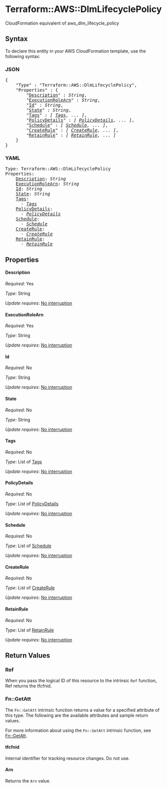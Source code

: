 # Terraform::AWS::DlmLifecyclePolicy

CloudFormation equivalent of aws_dlm_lifecycle_policy

## Syntax

To declare this entity in your AWS CloudFormation template, use the following syntax:

### JSON

<pre>
{
    "Type" : "Terraform::AWS::DlmLifecyclePolicy",
    "Properties" : {
        "<a href="#description" title="Description">Description</a>" : <i>String</i>,
        "<a href="#executionrolearn" title="ExecutionRoleArn">ExecutionRoleArn</a>" : <i>String</i>,
        "<a href="#id" title="Id">Id</a>" : <i>String</i>,
        "<a href="#state" title="State">State</a>" : <i>String</i>,
        "<a href="#tags" title="Tags">Tags</a>" : <i>[ <a href="tags.md">Tags</a>, ... ]</i>,
        "<a href="#policydetails" title="PolicyDetails">PolicyDetails</a>" : <i>[ <a href="policydetails.md">PolicyDetails</a>, ... ]</i>,
        "<a href="#schedule" title="Schedule">Schedule</a>" : <i>[ <a href="schedule.md">Schedule</a>, ... ]</i>,
        "<a href="#createrule" title="CreateRule">CreateRule</a>" : <i>[ <a href="createrule.md">CreateRule</a>, ... ]</i>,
        "<a href="#retainrule" title="RetainRule">RetainRule</a>" : <i>[ <a href="retainrule.md">RetainRule</a>, ... ]</i>
    }
}
</pre>

### YAML

<pre>
Type: Terraform::AWS::DlmLifecyclePolicy
Properties:
    <a href="#description" title="Description">Description</a>: <i>String</i>
    <a href="#executionrolearn" title="ExecutionRoleArn">ExecutionRoleArn</a>: <i>String</i>
    <a href="#id" title="Id">Id</a>: <i>String</i>
    <a href="#state" title="State">State</a>: <i>String</i>
    <a href="#tags" title="Tags">Tags</a>: <i>
      - <a href="tags.md">Tags</a></i>
    <a href="#policydetails" title="PolicyDetails">PolicyDetails</a>: <i>
      - <a href="policydetails.md">PolicyDetails</a></i>
    <a href="#schedule" title="Schedule">Schedule</a>: <i>
      - <a href="schedule.md">Schedule</a></i>
    <a href="#createrule" title="CreateRule">CreateRule</a>: <i>
      - <a href="createrule.md">CreateRule</a></i>
    <a href="#retainrule" title="RetainRule">RetainRule</a>: <i>
      - <a href="retainrule.md">RetainRule</a></i>
</pre>

## Properties

#### Description

_Required_: Yes

_Type_: String

_Update requires_: [No interruption](https://docs.aws.amazon.com/AWSCloudFormation/latest/UserGuide/using-cfn-updating-stacks-update-behaviors.html#update-no-interrupt)

#### ExecutionRoleArn

_Required_: Yes

_Type_: String

_Update requires_: [No interruption](https://docs.aws.amazon.com/AWSCloudFormation/latest/UserGuide/using-cfn-updating-stacks-update-behaviors.html#update-no-interrupt)

#### Id

_Required_: No

_Type_: String

_Update requires_: [No interruption](https://docs.aws.amazon.com/AWSCloudFormation/latest/UserGuide/using-cfn-updating-stacks-update-behaviors.html#update-no-interrupt)

#### State

_Required_: No

_Type_: String

_Update requires_: [No interruption](https://docs.aws.amazon.com/AWSCloudFormation/latest/UserGuide/using-cfn-updating-stacks-update-behaviors.html#update-no-interrupt)

#### Tags

_Required_: No

_Type_: List of <a href="tags.md">Tags</a>

_Update requires_: [No interruption](https://docs.aws.amazon.com/AWSCloudFormation/latest/UserGuide/using-cfn-updating-stacks-update-behaviors.html#update-no-interrupt)

#### PolicyDetails

_Required_: No

_Type_: List of <a href="policydetails.md">PolicyDetails</a>

_Update requires_: [No interruption](https://docs.aws.amazon.com/AWSCloudFormation/latest/UserGuide/using-cfn-updating-stacks-update-behaviors.html#update-no-interrupt)

#### Schedule

_Required_: No

_Type_: List of <a href="schedule.md">Schedule</a>

_Update requires_: [No interruption](https://docs.aws.amazon.com/AWSCloudFormation/latest/UserGuide/using-cfn-updating-stacks-update-behaviors.html#update-no-interrupt)

#### CreateRule

_Required_: No

_Type_: List of <a href="createrule.md">CreateRule</a>

_Update requires_: [No interruption](https://docs.aws.amazon.com/AWSCloudFormation/latest/UserGuide/using-cfn-updating-stacks-update-behaviors.html#update-no-interrupt)

#### RetainRule

_Required_: No

_Type_: List of <a href="retainrule.md">RetainRule</a>

_Update requires_: [No interruption](https://docs.aws.amazon.com/AWSCloudFormation/latest/UserGuide/using-cfn-updating-stacks-update-behaviors.html#update-no-interrupt)

## Return Values

### Ref

When you pass the logical ID of this resource to the intrinsic `Ref` function, Ref returns the tfcfnid.

### Fn::GetAtt

The `Fn::GetAtt` intrinsic function returns a value for a specified attribute of this type. The following are the available attributes and sample return values.

For more information about using the `Fn::GetAtt` intrinsic function, see [Fn::GetAtt](https://docs.aws.amazon.com/AWSCloudFormation/latest/UserGuide/intrinsic-function-reference-getatt.html).

#### tfcfnid

Internal identifier for tracking resource changes. Do not use.

#### Arn

Returns the <code>Arn</code> value.

